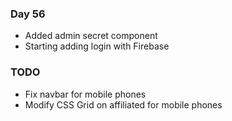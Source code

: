 ### Day 56
- Added admin secret component
- Starting adding login with Firebase

### TODO
- Fix navbar for mobile phones
- Modify CSS Grid on affiliated for mobile phones

